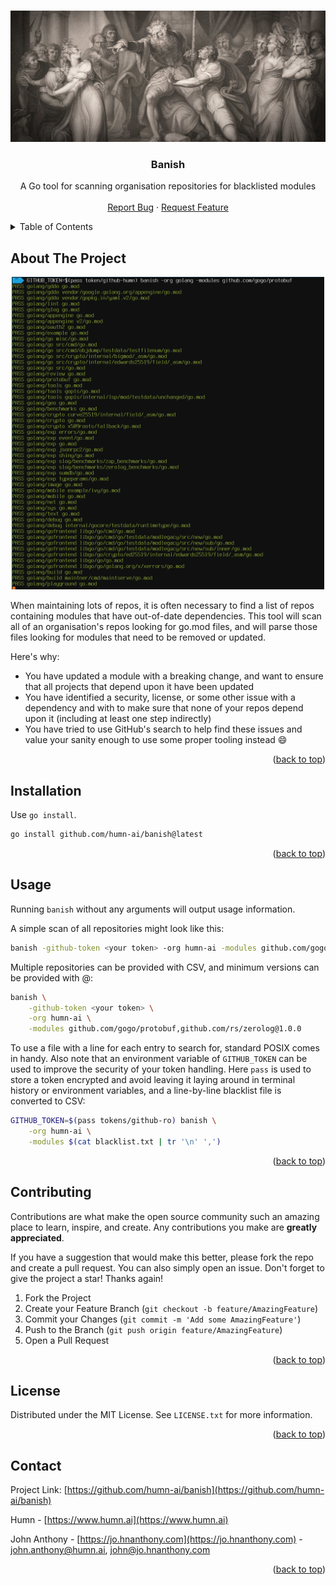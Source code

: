 <!--
    Code for this README is largely from othneildrew's template, see the original repo and relevant
    license here: https://github.com/othneildrew/Best-README-Template
-->

<a name="readme-top"></a>


<br />
<div align="center">
  <a href="https://github.com/humn-ai/banish">
    <img src="img/lear.jpg" alt="King Lear disowns Cordelia" width="800">
  </a>

  <h3 align="center">Banish</h3>

  <p align="center">
    A Go tool for scanning organisation repositories for blacklisted modules
    <br />
    <br />
    <a href="https://github.com/humn-ai/banish/issues">Report Bug</a>
    ·
    <a href="https://github.com/humn-ai/banish/issues">Request Feature</a>
  </p>
</div>



<!-- TABLE OF CONTENTS -->
<details>
  <summary>Table of Contents</summary>
  <ol>
    <li><a href="#about-the-project">About The Project</a></li>
    <li><a href="#installation">Installation</a></li>
    <li><a href="#usage">Usage</a></li>
    <li><a href="#contributing">Contributing</a></li>
    <li><a href="#license">License</a></li>
    <li><a href="#contact">Contact</a></li>
  </ol>
</details>



<!-- ABOUT THE PROJECT -->
## About The Project

<div align="center">
    <img src="img/screenshot.png" alt="Screenshot" width="500" height="500">
</div>

When maintaining lots of repos, it is often necessary to find a list of repos containing modules that have out-of-date dependencies. This tool will scan all of an organisation's repos looking for go.mod files, and will parse those files looking for modules that need to be removed or updated.

Here's why:
* You have updated a module with a breaking change, and want to ensure that all projects that depend upon it have been updated
* You have identified a security, license, or some other issue with a dependency and with to make sure that none of your repos depend upon it (including at least one step indirectly)
* You have tried to use GitHub's search to help find these issues and value your sanity enough to use some proper tooling instead :smile:

<p align="right">(<a href="#readme-top">back to top</a>)</p>



<!-- GETTING STARTED -->
## Installation

Use `go install`.

```bash
go install github.com/humn-ai/banish@latest
```

<p align="right">(<a href="#readme-top">back to top</a>)</p>



<!-- USAGE EXAMPLES -->
## Usage

Running `banish` without any arguments will output usage information.

A simple scan of all repositories might look like this:

```bash
banish -github-token <your token> -org humn-ai -modules github.com/gogo/protobuf
```

Multiple repositories can be provided with CSV, and minimum versions can be provided with @:

```bash
banish \
    -github-token <your token> \
    -org humn-ai \
    -modules github.com/gogo/protobuf,github.com/rs/zerolog@1.0.0
```

To use a file with a line for each entry to search for, standard POSIX comes in handy. Also note that an environment variable of `GITHUB_TOKEN` can be used to improve the security of your token handling. Here `pass` is used to store a token encrypted and avoid leaving it laying around in terminal history or environment variables, and a line-by-line blacklist file is converted to CSV:

```bash
GITHUB_TOKEN=$(pass tokens/github-ro) banish \
    -org humn-ai \
    -modules $(cat blacklist.txt | tr '\n' ',')
```

<p align="right">(<a href="#readme-top">back to top</a>)</p>




<!-- CONTRIBUTING -->
## Contributing

Contributions are what make the open source community such an amazing place to learn, inspire, and create. Any contributions you make are **greatly appreciated**.

If you have a suggestion that would make this better, please fork the repo and create a pull request. You can also simply open an issue.
Don't forget to give the project a star! Thanks again!

1. Fork the Project
2. Create your Feature Branch (`git checkout -b feature/AmazingFeature`)
3. Commit your Changes (`git commit -m 'Add some AmazingFeature'`)
4. Push to the Branch (`git push origin feature/AmazingFeature`)
5. Open a Pull Request

<p align="right">(<a href="#readme-top">back to top</a>)</p>



<!-- LICENSE -->
## License

Distributed under the MIT License. See `LICENSE.txt` for more information.

<p align="right">(<a href="#readme-top">back to top</a>)</p>



<!-- CONTACT -->
## Contact

Project Link: [https://github.com/humn-ai/banish](https://github.com/humn-ai/banish)

Humn - [https://www.humn.ai](https://www.humn.ai)

John Anthony - [https://jo.hnanthony.com](https://jo.hnanthony.com) - john.anthony@humn.ai, john@jo.hnanthony.com

<p align="right">(<a href="#readme-top">back to top</a>)</p>
